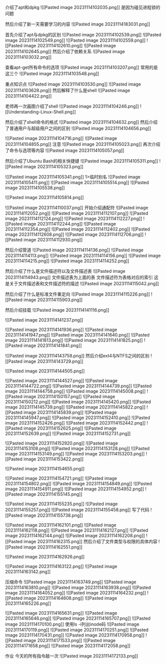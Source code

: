介绍了apt和dpkg
![[Pasted image 20231114102035.png]]
是因为碰见进程锁的问题

然后介绍了新一天需要学习的内容
![[Pasted image 20231114183031.png]]

首先介绍了apt与dpkg的区别
![[Pasted image 20231114102539.png]]
![[Pasted image 20231114102549.png]]
![[Pasted image 20231114102559.png]]
![[Pasted image 20231114102610.png]]
![[Pasted image 20231114102645.png]]
然后介绍了依赖关系
![[Pasted image 20231114103032.png]]

查看apt-get所有命令的选项
![[Pasted image 20231114103207.png]]
常用的是这三个
![[Pasted image 20231114103548.png]]

重点知识点
![[Pasted image 20231114103530.png]]
![[Pasted image 20231114103628.png]]
然后解释了什么是shell
![[Pasted image 20231114104422.png]]

老师再一次画图介绍了shell
![[Pasted image 20231114104246.png]]
![[Understanding-Linux-Shell.png]]

然后介绍了shell命令的格式
![[Pasted image 20231114104632.png]]
然后介绍了普通用户与超级用户之间的区别
![[Pasted image 20231114104656.png]]

![[Pasted image 20231114104716.png]]
![[Pasted image 20231114104855.png]]
注意
![[Pasted image 20231114105023.png]]
再次介绍了命令与选项等内容
![[Pasted image 20231114105057.png]]

然后介绍了Ubuntu Bash的相关快捷键
![[Pasted image 20231114105311.png]]
![[Pasted image 20231114105323.png]]

![[Pasted image 20231114105341.png]]
1>临时别名
![[Pasted image 20231114105411.png]]
![[Pasted image 20231114105514.png]]
![[Pasted image 20231114105538.png]]

![[Pasted image 20231114105814.png]]

![[Pasted image 20231114110037.png]]
开始介绍通配符
![[Pasted image 20231114112052.png]]
![[Pasted image 20231114112107.png]]
![[Pasted image 20231114112124.png]]
![[Pasted image 20231114112227.png]]
![[Pasted image 20231114112244.png]]
![[Pasted image 20231114112354.png]]
![[Pasted image 20231114112402.png]]
![[Pasted image 20231114112608.png]]
![[Pasted image 20231114112706.png]]
![[Pasted image 20231114112930.png]]

然后介绍管道
![[Pasted image 20231114114136.png]]
![[Pasted image 20231114114113.png]]
![[Pasted image 20231114114156.png]]
![[Pasted image 20231114114215.png]]
![[Pasted image 20231114114252.png]]

然后介绍了什么是文件描述符以及文件描述表
![[Pasted image 20231114114943.png]]
文件描述表为上面的表
文件描述符为表格对应的索引
这是关于文件描述表和文件描述符的描述
![[Pasted image 20231114115042.png]]

然后介绍了什么是标准文件重定向
![[Pasted image 20231114115226.png]]
![[Pasted image 20231114115903.png]]

然后介绍挂载
![[Pasted image 20231114141116.png]]

![[Pasted image 20231114141237.png]]

![[Pasted image 20231114141936.png]]
![[Pasted image 20231114141947.png]]
![[Pasted image 20231114141640.png]]
![[Pasted image 20231114141813.png]]
![[Pasted image 20231114141825.png]]
![[Pasted image 20231114141841.png]]

![[Pasted image 20231114143758.png]]
然后介绍ext4与NTFS之间的区别
![[Pasted image 20231114143729.png]]

![[Pasted image 20231114144505.png]]

![[Pasted image 20231114144527.png]]
![[Pasted image 20231114144722.png]]
![[Pasted image 20231114144739.png]]
![[Pasted image 20231114144758.png]]
![[Pasted image 20231114145008.png]]
![[Pasted image 20231114150157.png]]
![[Pasted image 20231114150212.png]]
![[Pasted image 20231114145420.png]]
![[Pasted image 20231114145739.png]]
![[Pasted image 20231114145822.png]]
![[Pasted image 20231114145839.png]]
![[Pasted image 20231114145947.png]]
![[Pasted image 20231114152410.png]]
![[Pasted image 20231114152426.png]]
![[Pasted image 20231114152442.png]]
![[Pasted image 20231114152625.png]]
![[Pasted image 20231114152639.png]]
![[Pasted image 20231114152731.png]]

![[Pasted image 20231114152920.png]]
![[Pasted image 20231114153108.png]]
![[Pasted image 20231114153128.png]]
![[Pasted image 20231114153149.png]]
![[Pasted image 20231114153203.png]]
![[Pasted image 20231114153422.png]]

![[Pasted image 20231114154655.png]]

![[Pasted image 20231114154721.png]]
![[Pasted image 20231114154802.png]]
![[Pasted image 20231114154849.png]]
![[Pasted image 20231114154911.png]]
![[Pasted image 20231114154952.png]]
![[Pasted image 20231114155145.png]]

![[Pasted image 20231114155235.png]]
![[Pasted image 20231114155257.png]]
![[Pasted image 20231114155458.png]]
写了代码
![[Pasted image 20231114155738.png]]

![[Pasted image 20231114162101.png]]
![[Pasted image 20231114162118.png]]
![[Pasted image 20231114162127.png]]
![[Pasted image 20231114162144.png]]
![[Pasted image 20231114162208.png]]
![[Pasted image 20231114162315.png]]
然后介绍了文件类型与权限的具体内容
![[Pasted image 20231114162551.png]]

![[Pasted image 20231114162926.png]]

![[Pasted image 20231114163122.png]]
![[Pasted image 20231114163142.png]]

压缩命令
![[Pasted image 20231114163749.png]]
![[Pasted image 20231114163810.png]]
![[Pasted image 20231114163938.png]]
![[Pasted image 20231114164052.png]]
![[Pasted image 20231114164232.png]]
![[Pasted image 20231114164608.png]]
![[Pasted image 20231114165226.png]]

![[Pasted image 20231114165631.png]]
![[Pasted image 20231114165646.png]]
![[Pasted image 20231114165707.png]]
![[Pasted image 20231114170100.png]]
使用ls -i列出inode码
![[Pasted image 20231114170119.png]]
![[Pasted image 20231114170251.png]]
![[Pasted image 20231114170431.png]]
![[Pasted image 20231114170958.png]]
![[Pasted image 20231114171533.png]]
![[Pasted image 20231114171658.png]]
![[Pasted image 20231114172058.png]]

作业
今天的所有指令敲一次
![[Pasted image 20231114172133.png]]
